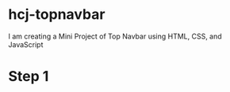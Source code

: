 # hcj-topnavbar
I am creating a Mini Project of Top Navbar using HTML, CSS, and JavaScript

# Step 1
